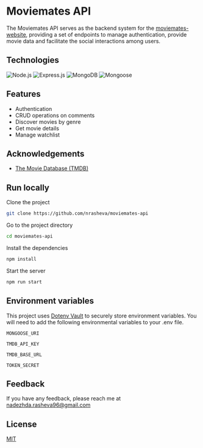 # Moviemates API

The Moviemates API serves as the backend system for the [moviemates-website](https://github.com/nrasheva/moviemates-website), providing a set of endpoints to manage authentication, provide movie data and facilitate the social interactions among users.

## Technologies

![Node.js](https://img.shields.io/badge/Node.js-green?style=flat&logo=node.js&logoColor=white)
![Express.js](https://img.shields.io/badge/Express.js-gray?style=flat&logo=express&logoColor=white)
![MongoDB](https://img.shields.io/badge/MongoDB-4EA94B?style=flat&logo=mongodb&logoColor=white)
![Mongoose](https://img.shields.io/badge/Mongoose-orange?style=flat&logo=mongoose&logoColor=white)

## Features

- Authentication
- CRUD operations on comments
- Discover movies by genre
- Get movie details
- Manage watchlist

## Acknowledgements

- [The Movie Database (TMDB)](https://www.themoviedb.org)

## Run locally

Clone the project

```bash
git clone https://github.com/nrasheva/moviemates-api
```

Go to the project directory

```bash
cd moviemates-api
```

Install the dependencies

```bash
npm install
```

Start the server

```bash
npm run start
```

## Environment variables

This project uses [Dotenv Vault](https://www.dotenv.org/docs/security/vault) to securely store environment variables. You will need to add the following environmental variables to your .env file.

`MONGOOSE_URI`

`TMDB_API_KEY`

`TMDB_BASE_URL`

`TOKEN_SECRET`

## Feedback

If you have any feedback, please reach me at nadezhda.rasheva96@gmail.com

## License

[MIT](https://choosealicense.com/licenses/mit)
